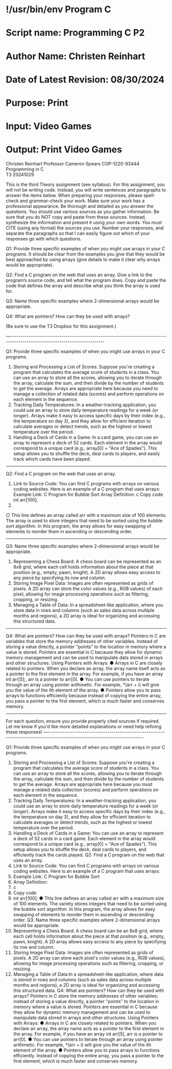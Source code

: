 # !/usr/bin/env Program C
# Script name: Programming C P2
# Author Name: Christen Reinhart
# Date of Latest Revision: 08/30/2024
# Purpose: Print
# Input: Video Games
# Output: Print Video Games

Christen Reinhart 
Professor Cameron Spears
COP-1220-93444 Programming in C  
T3
20241029


This is the third Theory assignment (see syllabus). For this assignment, you will not be writing code. Instead, you will write sentences and paragraphs to answer the items below. When preparing your responses, please spell-check and grammar-check your work. Make sure your work has a professional appearance. Be thorough and detailed as you answer the questions. You should use various sources as you gather information. Be sure that you do NOT copy and paste from these sources. Instead, synthesize the information and present it using your own words. You must CITE (using any format) the sources you use. Number your responses, and separate the paragraphs so that I can easily figure out which of your responses go with which questions.

Q1: Provide three specific examples of when you might use arrays in your C programs. It should be clear from the examples you give that they would be best approached by using arrays (give details to make it clear why arrays would be appropriate).

Q2: Find a C program on the web that uses an array. Give a link to the program’s source code, and tell what the program does. Copy and paste the code that defines the array and describe what you think the array is used for.

Q3: Name three specific examples where 2-dimensional arrays would be appropriate.

Q4: What are pointers? How can they be used with arrays? 

(Be sure to use the T3 Dropbox for this assignment.)

—----------------------------------------------------------------------------------------------------------------------------

Q1: Provide three specific examples of when you might use arrays in your C programs.
1.	Storing and Processing a List of Scores: Suppose you're creating a program that calculates the average score of students in a class. You can use an array to store all the scores, allowing you to iterate through the array, calculate the sum, and then divide by the number of students to get the average. Arrays are appropriate here because you need to manage a collection of related data (scores) and perform operations on each element in the sequence.
2.	Tracking Daily Temperatures: In a weather-tracking application, you could use an array to store daily temperature readings for a week (or longer). Arrays make it easy to access specific days by their index (e.g., the temperature on day 3), and they allow for efficient iteration to calculate averages or detect trends, such as the highest or lowest temperature over the period.
3.	Handling a Deck of Cards in a Game: In a card game, you can use an array to represent a deck of 52 cards. Each element in the array would correspond to a unique card (e.g., array[0] = "Ace of Spades"). This setup allows you to shuffle the deck, deal cards to players, and easily track which cards have been played.
________________________________________
Q2: Find a C program on the web that uses an array.
1.	Link to Source Code: You can find C programs with arrays on various coding websites. Here is an example of a C program that uses arrays:
Example Link: C Program for Bubble Sort
Array Definition:
c
Copy code
int arr[100];
2.	
○	This line defines an array called arr with a maximum size of 100 elements. The array is used to store integers that need to be sorted using the bubble sort algorithm. In this program, the array allows for easy swapping of elements to reorder them in ascending or descending order.
________________________________________
Q3: Name three specific examples where 2-dimensional arrays would be appropriate.
1.	Representing a Chess Board: A chess board can be represented as an 8x8 grid, where each cell holds information about the piece at that position (e.g., empty, pawn, knight). A 2D array allows easy access to any piece by specifying its row and column.
2.	Storing Image Pixel Data: Images are often represented as grids of pixels. A 2D array can store the color values (e.g., RGB values) of each pixel, allowing for image processing operations such as filtering, cropping, or resizing.
3.	Managing a Table of Data: In a spreadsheet-like application, where you store data in rows and columns (such as sales data across multiple months and regions), a 2D array is ideal for organizing and accessing this structured data.
________________________________________
Q4: What are pointers? How can they be used with arrays?
Pointers in C are variables that store the memory addresses of other variables. Instead of storing a value directly, a pointer "points" to the location in memory where a value is stored. Pointers are essential in C because they allow for dynamic memory management and can be used to manipulate data stored in arrays and other structures.
Using Pointers with Arrays:
●	Arrays in C are closely related to pointers. When you declare an array, the array name itself acts as a pointer to the first element in the array. For example, if you have an array int arr[5];, arr is a pointer to arr[0].
●	You can use pointers to iterate through an array using pointer arithmetic. For example, *(arr + i) will give you the value of the ith element of the array.
●	Pointers allow you to pass arrays to functions efficiently because instead of copying the entire array, you pass a pointer to the first element, which is much faster and conserves memory.
________________________________________
For each question, ensure you provide properly cited sources if required. Let me know if you'd like more detailed explanations or need help refining these responses!
—----------------------------------------------------------------------------------------------------------------------------

Q1: Provide three specific examples of when you might use arrays in your C programs.
1.	Storing and Processing a List of Scores: Suppose you're creating a program that calculates the average score of students in a class. You can use an array to store all the scores, allowing you to iterate through the array, calculate the sum, and then divide by the number of students to get the average. Arrays are appropriate here because you must manage a related data collection (scores) and perform operations on each element in the sequence.
2.	Tracking Daily Temperatures: In a weather-tracking application, you could use an array to store daily temperature readings for a week (or longer). Arrays make it easy to access specific days by their index (e.g., the temperature on day 3), and they allow for efficient iteration to calculate averages or detect trends, such as the highest or lowest temperature over the period.
3.	Handling a Deck of Cards in a Game: You can use an array to represent a deck of 52 cards in a card game. Each element in the array would correspond to a unique card (e.g., array[0] = "Ace of Spades"). This setup allows you to shuffle the deck, deal cards to players, and efficiently track the cards played.
Q2: Find a C program on the web that uses an array.
1.	Link to Source Code: You can find C programs with arrays on various coding websites. Here is an example of a C program that uses arrays:
2.	Example Link: C Program for Bubble Sort
3.	Array Definition:
4.	c
5.	Copy code
6.	int arr[100];
●	This line defines an array called arr with a maximum size of 100 elements. The variety stores integers that need to be sorted using the bubble sort algorithm. In this program, the array allows for easy swapping of elements to reorder them in ascending or descending order.
Q3: Name three specific examples where 2-dimensional arrays would be appropriate.
1.	Representing a Chess Board: A chess board can be an 8x8 grid, where each cell holds information about the piece at that position (e.g., empty, pawn, knight). A 2D array allows easy access to any piece by specifying its row and column.
2.	Storing Image Pixel Data: Images are often represented as grids of pixels. A 2D array can store each pixel's color values (e.g., RGB values), allowing for image processing operations such as filtering, cropping, or resizing.
3.	Managing a Table of Data:In a spreadsheet-like application, where data is stored in rows and columns (such as sales data across multiple months and regions), a 2D array is ideal for organizing and accessing this structured data.
Q4: What are pointers? How can they be used with arrays?
Pointers in C store the memory addresses of other variables; instead of storing a value directly, a pointer "points" to the location in memory where a value is stored. Pointers are essential in C because they allow for dynamic memory management and can be used to manipulate data stored in arrays and other structures.
Using Pointers with Arrays:
●	Arrays in C are closely related to pointers. When you declare an array, the array name acts as a pointer to the first element in the array. For example, if you have an array int arr[5], arr is a pointer to arr[0].
●	You can use pointers to iterate through an array using pointer arithmetic. For example, *(arr + i) will give you the value of the ith element of the array.
●	Pointers allow you to pass arrays to functions efficiently. Instead of copying the entire array, you pass a pointer to the first element, which is much faster and conserves memory.





